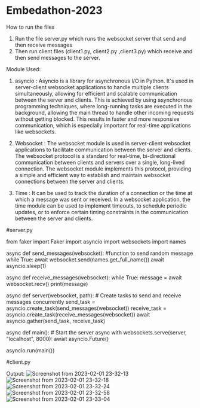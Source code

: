 # Embedathon-2023

How to run the files
1. Run the file server.py which runs the websocket server that send and then receive messages
2. Then run client files (client1.py, client2.py ,client3.py) which receive and then send messages to the server.

Module Used:
1. asyncio : Asyncio is a library for asynchronous I/O in Python. It's used in server-client websocket applications to handle multiple clients simultaneously, allowing for efficient and scalable communication between the server and clients. This is achieved by using asynchronous programming techniques, where long-running tasks are executed in the background, allowing the main thread to handle other incoming requests without getting blocked. This results in faster and more responsive communication, which is especially important for real-time applications like websockets.

2. Websocket : The websocket module is used in server-client websocket applications to facilitate communication between the server and clients. The websocket protocol is a standard for real-time, bi-directional communication between clients and servers over a single, long-lived connection. The websocket module implements this protocol, providing a simple and efficient way to establish and maintain websocket connections between the server and clients.

3. Time : It can be used to track the duration of a connection or the time at which a message was sent or received. In a websocket application, the time module can be used to implement timeouts, to schedule periodic updates, or to enforce certain timing constraints in the communication between the server and clients.

#server.py

from faker import Faker
import asyncio
import websockets
import names

async def send_messages(websocket): #function to send random message
    while True:
        await websocket.send(names.get_full_name())
        await asyncio.sleep(1)

async def receive_messages(websocket):
    while True:
        message = await websocket.recv()
        print(message)


async def server(websocket, path):
    # Create tasks to send and receive messages concurrently
    send_task = asyncio.create_task(send_messages(websocket))
    receive_task = asyncio.create_task(receive_messages(websocket))
    await asyncio.gather(send_task, receive_task)


async def main():
    # Start the server
    async with websockets.serve(server, "localhost", 8000):
        await asyncio.Future()

asyncio.run(main())

#client.py



Output:
![Screenshot from 2023-02-01 23-32-13](https://user-images.githubusercontent.com/82582574/216126061-f51cbef6-d524-4755-9d5c-c7b40aff70d5.png)
![Screenshot from 2023-02-01 23-32-18](https://user-images.githubusercontent.com/82582574/216126075-f0355a32-5047-4595-b62f-d4d6206df385.png)
![Screenshot from 2023-02-01 23-32-24](https://user-images.githubusercontent.com/82582574/216126082-4e8b22f4-a08c-455d-b14c-12fd830a3240.png)
![Screenshot from 2023-02-01 23-32-58](https://user-images.githubusercontent.com/82582574/216126090-143e593d-0925-4e28-b5de-071a003d78c4.png)
![Screenshot from 2023-02-01 23-33-04](https://user-images.githubusercontent.com/82582574/216126095-e472ad23-0f60-4290-965b-27921707247e.png)
